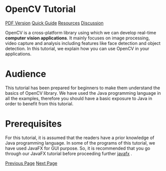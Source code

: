 # OpenCV Tutorial
[PDF Version](../opencv/opencv_pdf_version.md)
[Quick Guide](../opencv/opencv_quick_guide.md)
[Resources](../opencv/opencv_useful_resources.md)
[Discussion](../opencv/opencv_discussion.md)

OpenCV is a cross-platform library using which we can develop real-time **computer vision applications**. It mainly focuses on image processing, video capture and analysis including features like face detection and object detection. In this tutorial, we explain how you can use OpenCV in your applications.

# Audience
This tutorial has been prepared for beginners to make them understand the basics of OpenCV library. We have used the Java programming language in all the examples, therefore you should have a basic exposure to Java in order to benefit from this tutorial.

# Prerequisites
For this tutorial, it is assumed that the readers have a prior knowledge of Java programming language. In some of the programs of this tutorial, we have used JavaFX for GUI purpose. So, it is recommended that you go through our JavaFX tutorial before proceeding further [javafx](/javafx/index.htm) .


[Previous Page](../opencv/index.md) [Next Page](../opencv/opencv_overview.md) 
